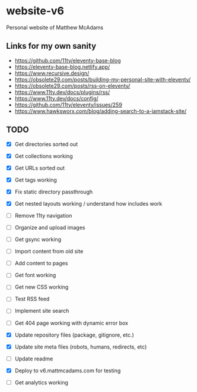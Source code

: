# website-v6

Personal website of Matthew McAdams

## Links for my own sanity

- https://github.com/11ty/eleventy-base-blog
- https://eleventy-base-blog.netlify.app/
- https://www.recursive.design/
- https://obsolete29.com/posts/building-my-personal-site-with-eleventy/
- https://obsolete29.com/posts/rss-on-eleventy/
- https://www.11ty.dev/docs/plugins/rss/
- https://www.11ty.dev/docs/config/
- https://github.com/11ty/eleventy/issues/259
- https://www.hawksworx.com/blog/adding-search-to-a-jamstack-site/

## TODO

- [x] Get directories sorted out
- [x] Get collections working
- [x] Get URLs sorted out
- [x] Get tags working

- [x] Fix static directory passthrough
- [x] Get nested layouts working / understand how includes work
- [ ] Remove 11ty navigation

- [ ] Organize and upload images
- [ ] Get gsync working
- [ ] Import content from old site
- [ ] Add content to pages

- [ ] Get font working
- [ ] Get new CSS working

- [ ] Test RSS feed
- [ ] Implement site search
- [ ] Get 404 page working with dynamic error box

- [x] Update repository files (package, gitignore, etc.)
- [x] Update site meta files (robots, humans, redirects, etc)
- [ ] Update readme

- [x] Deploy to v6.mattmcadams.com for testing
- [ ] Get analytics working
